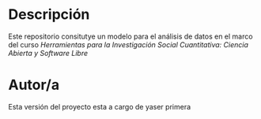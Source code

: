 # Descripción

Este repositorio consitutye un modelo para el análisis de datos en el marco del curso _Herramientas para la Investigación Social Cuantitativa: Ciencia Abierta y Software Libre_

# Autor/a

Esta versión del proyecto esta a cargo de yaser primera
